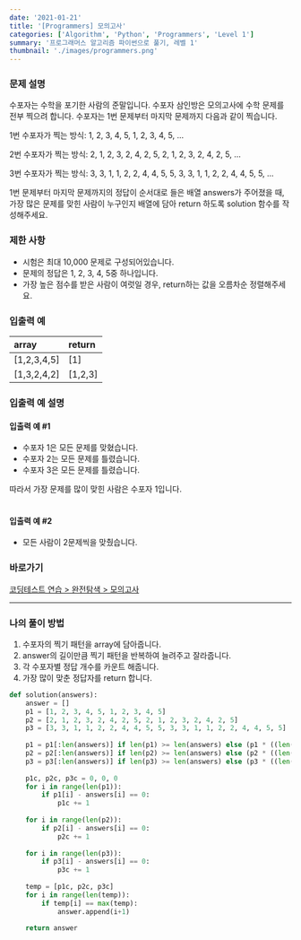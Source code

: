 ```yaml
---
date: '2021-01-21'
title: '[Programmers] 모의고사'
categories: ['Algorithm', 'Python', 'Programmers', 'Level 1']
summary: '프로그래머스 알고리즘 파이썬으로 풀기, 레벨 1'
thumbnail: './images/programmers.png'
---
```


### 문제 설명

수포자는 수학을 포기한 사람의 준말입니다. 수포자 삼인방은 모의고사에 수학 문제를 전부 찍으려 합니다. 수포자는 1번 문제부터 마지막 문제까지 다음과 같이 찍습니다.

1번 수포자가 찍는 방식: 1, 2, 3, 4, 5, 1, 2, 3, 4, 5, ...

2번 수포자가 찍는 방식: 2, 1, 2, 3, 2, 4, 2, 5, 2, 1, 2, 3, 2, 4, 2, 5, ...

3번 수포자가 찍는 방식: 3, 3, 1, 1, 2, 2, 4, 4, 5, 5, 3, 3, 1, 1, 2, 2, 4, 4, 5, 5, ...

1번 문제부터 마지막 문제까지의 정답이 순서대로 들은 배열 answers가 주어졌을 때, 가장 많은 문제를 맞힌 사람이 누구인지 배열에 담아 return 하도록 solution 함수를 작성해주세요.

### 제한 사항

- 시험은 최대 10,000 문제로 구성되어있습니다.
- 문제의 정답은 1, 2, 3, 4, 5중 하나입니다.
- 가장 높은 점수를 받은 사람이 여럿일 경우, return하는 값을 오름차순 정렬해주세요.

### 입출력 예

| array       | return  |
| :---------- | :------ |
| [1,2,3,4,5] | [1]     |
| [1,3,2,4,2] | [1,2,3] |

### 입출력 예 설명

#### 입출력 예 #1

- 수포자 1은 모든 문제를 맞혔습니다.
- 수포자 2는 모든 문제를 틀렸습니다.
- 수포자 3은 모든 문제를 틀렸습니다.

따라서 가장 문제를 많이 맞힌 사람은 수포자 1입니다.
<br/><br/>

#### 입출력 예 #2

- 모든 사람이 2문제씩을 맞췄습니다.


### 바로가기

[코딩테스트 연습 > 완전탐색 > 모의고사](<https://programmers.co.kr/learn/courses/30/lessons/42840?language=python3>)

---

### 나의 풀이 방법

1. 수포자의 찍기 패턴을 array에 담아줍니다.
2. answer의 길이만큼 찍기 패턴을 반복하여 늘려주고 잘라줍니다.
3. 각 수포자별 정답 개수를 카운트 해줍니다.
4. 가장 많이 맞춘 정답자를 return 합니다.

``` python
def solution(answers):
    answer = []
    p1 = [1, 2, 3, 4, 5, 1, 2, 3, 4, 5]
    p2 = [2, 1, 2, 3, 2, 4, 2, 5, 2, 1, 2, 3, 2, 4, 2, 5]
    p3 = [3, 3, 1, 1, 2, 2, 4, 4, 5, 5, 3, 3, 1, 1, 2, 2, 4, 4, 5, 5]
    
    p1 = p1[:len(answers)] if len(p1) >= len(answers) else (p1 * ((len(answers) // len(p1)) + 1))[:len(answers)]
    p2 = p2[:len(answers)] if len(p2) >= len(answers) else (p2 * ((len(answers) // len(p2)) + 1))[:len(answers)]
    p3 = p3[:len(answers)] if len(p3) >= len(answers) else (p3 * ((len(answers) // len(p3)) + 1))[:len(answers)]
    
    p1c, p2c, p3c = 0, 0, 0
    for i in range(len(p1)):
        if p1[i] - answers[i] == 0:
            p1c += 1
            
    for i in range(len(p2)):
        if p2[i] - answers[i] == 0:
            p2c += 1
            
    for i in range(len(p3)):
        if p3[i] - answers[i] == 0:
            p3c += 1
            
    temp = [p1c, p2c, p3c]
    for i in range(len(temp)):
        if temp[i] == max(temp):
            answer.append(i+1)
    
    return answer
```